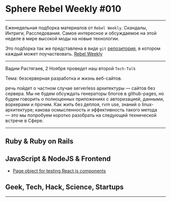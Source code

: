# Sphere Rebel Weekly #010
----

Еженедельная подборка материалов от `Rebel Weekly`. Скандалы, Интриги, Расследования.
Самое интересное и обсуждаемое на этой неделе в мире высокой моды на новые технологии.

Это подборка так же представлена в виде `git` [репозитория](https://github.com/SphereConsultingInc/weekly), в котором каждый может
поучаствовать. [Rebel Weekly](https://github.com/SphereConsultingInc/weekly)

---

Вадим Растягаев, 2 Ноября проведет наш второй `Tech-Talk`

Тема: безсерверная разработка и жизнь веб-сайтов.

речь пойдет о частном случае serverless архитектуры — сайтов без сервера. Мы не будем обсуждать генераторы блогов в github-pages, но будем говорить о полноценных приложениях с авторизацией, данными, воркерами и прочим. Как жить без деплоя, rvm use, знаний о linux-архитектуре; какова осмысленность и эффективность такого метода — это мы попробуем коротко разобрать на следующей технической встрече в Сфере.

---

## Ruby & Ruby on Rails

## JavaScript & NodeJS & Frontend

* [Page object for testing React.js components](https://medium.com/@boriscoder/page-object-for-testing-react-js-components-49cddb59adb7#.x108pk6m7)

## Geek, Tech, Hack, Science, Startups

-----------------
